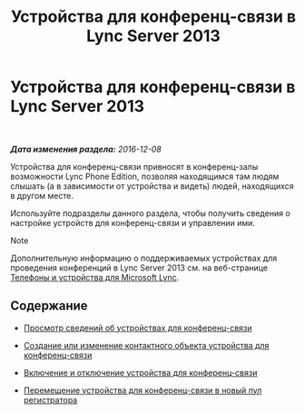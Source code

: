 ﻿---
title: Устройства для конференц-связи в Lync Server 2013
TOCTitle: Устройства для конференц-связи в Lync Server 2013
ms:assetid: 8a317568-073b-49a9-a06b-02dc56b2c8f2
ms:mtpsurl: https://technet.microsoft.com/ru-ru/library/JJ994050(v=OCS.15)
ms:contentKeyID: 52058272
ms.date: 12/10/2016
mtps_version: v=OCS.15
ms.translationtype: HT
---

# Устройства для конференц-связи в Lync Server 2013

 

_**Дата изменения раздела:** 2016-12-08_

Устройства для конференц-связи привносят в конференц-залы возможности Lync Phone Edition, позволяя находящимся там людям слышать (а в зависимости от устройства и видеть) людей, находящихся в другом месте.

Используйте подразделы данного раздела, чтобы получить сведения о настройке устройств для конференц-связи и управлении ими.

> [!NOTE]  
> Дополнительную информацию о поддерживаемых устройствах для проведения конференций в Lync Server 2013 см. на веб-странице <a href="http://technet.microsoft.com/en-us/lync/gg278164.aspx">Телефоны и устройства для Microsoft Lync</a>.

## Содержание

  - [Просмотр сведений об устройствах для конференц-связи](lync-server-2013-view-conferencing-device-information.md)

  - [Создание или изменение контактного объекта устройства для конференц-связи](lync-server-2013-create-or-modify-a-conferencing-device-contact-object.md)

  - [Включение и отключение устройства для конференц-связи](lync-server-2013-enable-or-disable-a-conferencing-device.md)

  - [Перемещение устройства для конференц-связи в новый пул регистратора](lync-server-2013-move-a-conferencing-device-to-a-new-registrar-pool.md)


